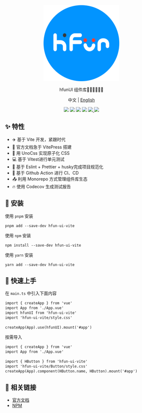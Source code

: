 <br>
<p align="center">
<img src="https://github.com/hfunteam/hfun-ui/blob/publish-hfun-ui/packages/hfun-ui/hfunDocs/docs/public/logo.png?raw=true" alt="hfunui" height="250" width="250">
</p>

<p align="center">
hfunUI 组件库🧑‍💻👩‍💻👨‍💻
</p>

<p align="center">
  中文 | <a href="https://github.com/hfunteam/hfun-ui/blob/publish-hfun-ui/README.en-US.md">English</a>
</p>

<p align="center">
<img src="https://img.shields.io/github/license/hfunteam/hfun-ui"/>
<img src="https://img.shields.io/github/package-json/v/hfunteam/hfun-ui"/>
<img src="https://img.shields.io/github/last-commit/hfunteam/hfun-ui"/>
<img src="https://img.shields.io/npm/v/hfun-ui-vite"/>
<a href="https://codecov.io/gh/hfunteam/hfun-ui" > 
 <img src="https://codecov.io/gh/hfunteam/hfun-ui/branch/master/graph/badge.svg?token=Z33NZJF0EH"/> 
 </a>
<img src="https://img.shields.io/github/stars/hfunteam"/>

## ✨ 特性

- ✈️  基于 Vite 开发，紧跟时代
- 📝 官方文档急于 VitePress 搭建
- 🌈 用 UnoCss 实现原子化 CSS
- 💻 基于 Vitest进行单元测试
- 📰 基于 Eslint + Prettier + husky完成项目规范化
- 🧮 基于 Github Action 进行 CI、CD
- 📤 利用 Monorepo 方式管理组件库生态
- 🔥 使用 Codecov 生成测试报告
## 🔑 安装

使用 `pnpm` 安装

```shell
pnpm add --save-dev hfun-ui-vite
```

使用 `npm` 安装

```shell
npm install --save-dev hfun-ui-vite
```

使用 `yarn` 安装

```shell
yarn add --save-dev hfun-ui-vite
```

## 🎉 快速上手

在 `main.ts` 中引入下面内容

```
import { createApp } from 'vue'
import App from './App.vue'
import hfunUI from 'hfun-ui-vite'
import 'hfun-ui-vite/style.css'

createApp(App).use(hfunUI).mount('#app')
```

按需导入

```
import { createApp } from 'vue'
import App from './App.vue'

import { HButton } from 'hfun-ui-vite'
import 'hfun-ui-vite/Button/style.css'
createApp(App).component(HButton.name, HButton).mount('#app')
```

## 🎨 相关链接

- [官方文档](https://hfunteam.github.io/)
- [NPM](https://www.npmjs.com/package/hfun-ui-vite)